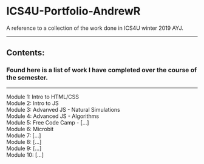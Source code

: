# ICS4U-Portfolio-AndrewR
A reference to a collection of the work done in ICS4U winter 2019 AYJ.

---
## Contents:
### Found here is a list of work I have completed over the course of the semester.
---
Module 1: Intro to HTML/CSS  
Module 2: Intro to JS  
Module 3: Advanved JS - Natural Simulations  
Module 4: Advanced JS - Algorithms  
Module 5: Free Code Camp - [...]  
Module 6: Microbit  
Module 7: [...]  
Module 8: [...]  
Module 9: [...]  
Module 10: [...]  
